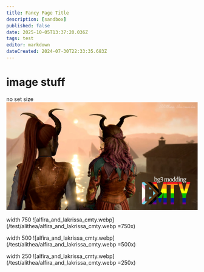 ```yaml
---
title: Fancy Page Title
description: [sandbox]
published: false
date: 2025-10-05T13:37:20.036Z
tags: test
editor: markdown
dateCreated: 2024-07-30T22:33:35.683Z
---
```


# image stuff



no set size
![alfira_and_lakrissa_cmty.webp](/test/alithea/alfira_and_lakrissa_cmty.webp)

width 750
![alfira_and_lakrissa_cmty.webp](/test/alithea/alfira_and_lakrissa_cmty.webp =750x)

width 500
![alfira_and_lakrissa_cmty.webp](/test/alithea/alfira_and_lakrissa_cmty.webp =500x)

width 250
![alfira_and_lakrissa_cmty.webp](/test/alithea/alfira_and_lakrissa_cmty.webp =250x)
